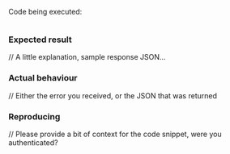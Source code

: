 Code being executed:

```js

```

### Expected result

// A little explanation, sample response JSON...

### Actual behaviour

// Either the error you received, or the JSON that was returned

### Reproducing

// Please provide a bit of context for the code snippet, were you authenticated?
